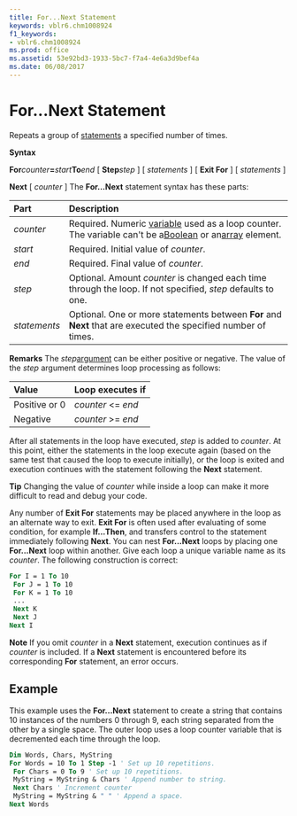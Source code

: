 ```yaml
---
title: For...Next Statement
keywords: vblr6.chm1008924
f1_keywords:
- vblr6.chm1008924
ms.prod: office
ms.assetid: 53e92bd3-1933-5bc7-f7a4-4e6a3d9bef4a
ms.date: 06/08/2017
---
```



# For...Next Statement

Repeats a group of [statements](../../Glossary/vbe-glossary.md) a specified number of times.

 **Syntax**

 **For**_counter_**=**_start_**To**_end_ [ **Step**_step_ ]
[ _statements_ ]
[ **Exit For** ]
[ _statements_ ]

 **Next** [ _counter_ ]
The  **For…Next** statement syntax has these parts:


|**Part**|**Description**|
|:-----|:-----|
| _counter_|Required. Numeric [variable](../../Glossary/vbe-glossary.md) used as a loop counter. The variable can't be a[Boolean](../../Glossary/vbe-glossary.md) or an[array](../../Glossary/vbe-glossary.md) element.|
| _start_|Required. Initial value of  _counter_.|
| _end_|Required. Final value of  _counter_.|
| _step_|Optional. Amount  _counter_ is changed each time through the loop. If not specified, _step_ defaults to one.|
| _statements_|Optional. One or more statements between  **For** and **Next** that are executed the specified number of times.|

 **Remarks**
The  _step_[argument](../../Glossary/vbe-glossary.md) can be either positive or negative. The value of the _step_ argument determines loop processing as follows:


|**Value**|**Loop executes if**|
|:-----|:-----|
|Positive or 0| _counter_ <= _end_|
|Negative| _counter_ >= _end_|

After all statements in the loop have executed,  _step_ is added to _counter_. At this point, either the statements in the loop execute again (based on the same test that caused the loop to execute initially), or the loop is exited and execution continues with the statement following the **Next** statement.

 **Tip**  Changing the value of  _counter_ while inside a loop can make it more difficult to read and debug your code.

Any number of  **Exit For** statements may be placed anywhere in the loop as an alternate way to exit. **Exit For** is often used after evaluating of some condition, for example **If...Then**, and transfers control to the statement immediately following **Next**.
You can nest  **For...Next** loops by placing one **For...Next** loop within another. Give each loop a unique variable name as its _counter_. The following construction is correct:



```vb
For I = 1 To 10 
 For J = 1 To 10 
 For K = 1 To 10 
 ... 
 Next K 
 Next J 
Next I 

```


 **Note**  If you omit  _counter_ in a **Next** statement, execution continues as if _counter_ is included. If a **Next** statement is encountered before its corresponding **For** statement, an error occurs.


## Example

This example uses the  **For...Next** statement to create a string that contains 10 instances of the numbers 0 through 9, each string separated from the other by a single space. The outer loop uses a loop counter variable that is decremented each time through the loop.


```vb
Dim Words, Chars, MyString 
For Words = 10 To 1 Step -1 ' Set up 10 repetitions. 
 For Chars = 0 To 9 ' Set up 10 repetitions. 
 MyString = MyString & Chars ' Append number to string. 
 Next Chars ' Increment counter 
 MyString = MyString & " " ' Append a space. 
Next Words 

```


